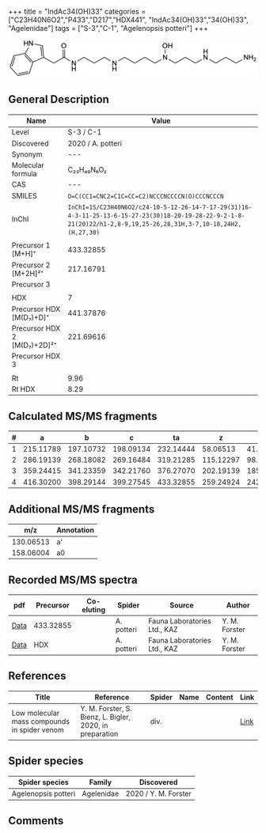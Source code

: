 +++
title = "IndAc34(OH)33"
categories = ["C23H40N6O2","P433","D217","HDX441",
"IndAc34(OH)33","34(OH)33",
"Agelenidae"]
tags = ["S-3","C-1",
"Agelenopsis potteri"]
+++

![](/img/IndAc34(OH)33.png)

## General Description

| Name                       | Value              |
|----------------------------|--------------------|
| Level                      | S-3 / C-1          |
| Discovered                 | 2020 / A. potteri  |
| Synonym                    | ---                |
| Molecular formula          | C₂₃H₄₀N₆O₂                   |
| CAS                        | ---                |
| SMILES | `O=C(CC1=CNC2=C1C=CC=C2)NCCCNCCCCN(O)CCCNCCCN`  |
| InChI  | `InChI=1S/C23H40N6O2/c24-10-5-12-26-14-7-17-29(31)16-4-3-11-25-13-6-15-27-23(30)18-20-19-28-22-9-2-1-8-21(20)22/h1-2,8-9,19,25-26,28,31H,3-7,10-18,24H2,(H,27,30)`  |
|                            |                    |
| Precursor 1 [M+H]⁺         | 433.32855                   |
| Precursor 2 [M+2H]²⁺       | 217.16791                   |
| Precursor 3                |                    |
|                            |                    |
| HDX                        | 7                   |
| Precursor HDX   [M(D₇)+D]⁺   | 441.37876                   |
| Precursor HDX 2 [M(D₇)+2D]²⁺ | 221.69616                   |
| Precursor HDX 3            |                    |
|                            |                    |
| Rt                         | 9.96                   |
| Rt HDX                     | 8.29                   |

## Calculated MS/MS fragments

| # | a         | b         | c         | ta        | z         | y         | tz        |
|---|-----------|-----------|-----------|-----------|-----------|-----------|-----------|
| 1 | 215.11789 | 197.10732 | 198.09134 | 232.14444 | 58.06513 | 41.03858 | 75.09167 |
| 2 | 286.19139 | 268.18082 | 269.16484 | 319.21285 | 115.12297 | 98.09643 | 148.14444 |
| 3 | 359.24415 | 341.23359 | 342.21760 | 376.27070 | 202.19139 | 185.16484 | 219.21794 |
| 4 | 416.30200 | 398.29144 | 399.27545 | 433.32855 | 259.24924 | 242.22269 | 276.27579 |

## Additional MS/MS fragments

| m/z | Annotation |
|-----|------------|
| 130.06513 | a'         |
| 158.06004 | a0         |

## Recorded MS/MS spectra

| pdf                                             | Precursor | Co-eluting | Spider      | Source                       | Author        |
|-------------------------------------------------|-----------|------------|-------------|------------------------------|---------------|
| [Data](/pdf/A-potteri/433_IndAc34(OH)33_Ap.pdf) | 433.32855 |           | A. potteri | Fauna Laboratories Ltd., KAZ | Y. M. Forster |
| [Data](/pdf/A-potteri/433_IndAc34(OH)33_Ap_HDX.pdf) | HDX |           | A. potteri | Fauna Laboratories Ltd., KAZ | Y. M. Forster |


## References

| Title | Reference | Spider | Name | Content | Link |
|-------|-----------|--------|------|---------|------|
| Low molecular mass compounds in spider venom      | Y. M. Forster, S. Bienz, L. Bigler, 2020, in preparation          | div.       |   |   | [Link](unknown) |

## Spider species

| Spider species     | Family     | Discovered           |
|--------------------|------------|----------------------|
| Agelenopsis potteri | Agelenidae | 2020 / Y. M. Forster |


## Comments